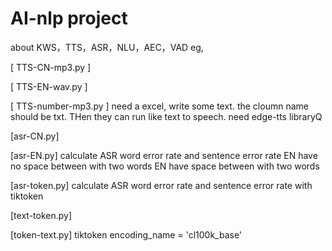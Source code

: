 # AI-nlp project
about KWS，TTS，ASR，NLU，AEC，VAD eg,

[ TTS-CN-mp3.py ] 

[ TTS-EN-wav.py ]

[ TTS-number-mp3.py ]
need a excel, write some text. the cloumn name should be txt. THen they can run like text to speech.
need edge-tts libraryQ


[asr-CN.py]

[asr-EN.py]
calculate ASR word error rate and sentence error rate 
EN have no space between with two words
EN have space between with two words

[asr-token.py]
calculate ASR word error rate and sentence error rate  with tiktoken


[text-token.py]

[token-text.py]
tiktoken 
encoding_name = 'cl100k_base'  
